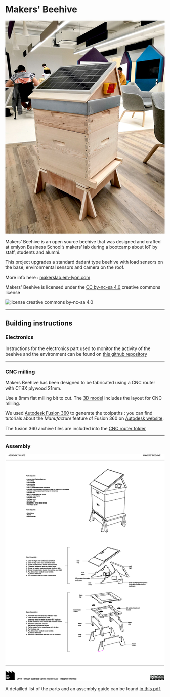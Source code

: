 # Makers' Beehive

![Makers Beehive](imgs/IMG_20190409_150319.jpg)

Makers’ Beehive is an open source beehive that was designed and
crafted at emlyon Business School’s makers’ lab during a bootcamp about IoT
by staff, students and alumni.

This project upgrades a standard dadant type beehive with load sensors on the base,
environmental sensors and camera on the roof.

More info here : [makerslab.em-lyon.com](http://makerslab.em-lyon.com/)

Makers' Beehive is licensed under the [CC by-nc-sa 4.0](https://creativecommons.org/licenses/by-nc-sa/4.0/) creative commons license

![license creative commons by-nc-sa 4.0](https://i.creativecommons.org/l/by-nc-sa/4.0/88x31.png)

---

## Building instructions

### Electronics

Instructions for the electronics part used to monitor the activity of the beehive and the environment can be found on [this github repository](https://github.com/emlyon/makers-beehives-hardware)

---

### CNC milling

Makers Beehive has been designed to be fabricated using a CNC router with CTBX plywood 21mm.

Use a 8mm flat milling bit to cut. The [3D model](https://github.com/emlyon/makers-beehives-fabrication/blob/master/CNC%20router/makers_beehive_CNC.3dm) includes the layout for CNC milling.

We used [Autodesk Fusion 360](https://www.autodesk.com/products/fusion-360/overview) to generate the toolpaths : you can find tutorials about the _Manufacture_ feature of Fusion 360 on [Autodesk website](https://f360ap.autodesk.com/courses#creating-toolpaths-and-programs-cam).

The fusion 360 archive files are included into the [CNC router folder](https://github.com/emlyon/makers-beehives-fabrication/tree/master/CNC%20router)

---

### Assembly

![Makers Beehive Assembly](imgs/makers_beehive_assembly_guide.png)

A detailled list of the parts and an assembly guide can be found [in this pdf](makers_beehive_assembly_guide.pdf).
